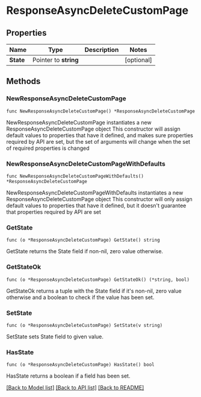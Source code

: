 # ResponseAsyncDeleteCustomPage

## Properties

Name | Type | Description | Notes
------------ | ------------- | ------------- | -------------
**State** | Pointer to **string** |  | [optional] 

## Methods

### NewResponseAsyncDeleteCustomPage

`func NewResponseAsyncDeleteCustomPage() *ResponseAsyncDeleteCustomPage`

NewResponseAsyncDeleteCustomPage instantiates a new ResponseAsyncDeleteCustomPage object
This constructor will assign default values to properties that have it defined,
and makes sure properties required by API are set, but the set of arguments
will change when the set of required properties is changed

### NewResponseAsyncDeleteCustomPageWithDefaults

`func NewResponseAsyncDeleteCustomPageWithDefaults() *ResponseAsyncDeleteCustomPage`

NewResponseAsyncDeleteCustomPageWithDefaults instantiates a new ResponseAsyncDeleteCustomPage object
This constructor will only assign default values to properties that have it defined,
but it doesn't guarantee that properties required by API are set

### GetState

`func (o *ResponseAsyncDeleteCustomPage) GetState() string`

GetState returns the State field if non-nil, zero value otherwise.

### GetStateOk

`func (o *ResponseAsyncDeleteCustomPage) GetStateOk() (*string, bool)`

GetStateOk returns a tuple with the State field if it's non-nil, zero value otherwise
and a boolean to check if the value has been set.

### SetState

`func (o *ResponseAsyncDeleteCustomPage) SetState(v string)`

SetState sets State field to given value.

### HasState

`func (o *ResponseAsyncDeleteCustomPage) HasState() bool`

HasState returns a boolean if a field has been set.


[[Back to Model list]](../README.md#documentation-for-models) [[Back to API list]](../README.md#documentation-for-api-endpoints) [[Back to README]](../README.md)


